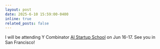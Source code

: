 ```yaml
---
layout: post
date: 2025-6-10 15:59:00-0400
inline: true
related_posts: false
---
```


I will be attending Y Combinator [AI Startup School](https://www.ycombinator.com/blog/ai-startupschool) on Jun 16-17. See you in San Francisco!